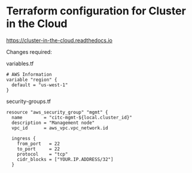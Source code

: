 Terraform configuration for Cluster in the Cloud
================================================

https://cluster-in-the-cloud.readthedocs.io

Changes required:

variables.tf
```
# AWS Information
variable "region" {
  default = "us-west-1"
}
```

security-groups.tf
```
resource "aws_security_group" "mgmt" {
  name        = "citc-mgmt-${local.cluster_id}"
  description = "Management node"
  vpc_id      = aws_vpc.vpc_network.id

  ingress {
    from_port   = 22
    to_port     = 22
    protocol    = "tcp"
    cidr_blocks = ["YOUR.IP.ADDRESS/32"]
  }
```
